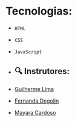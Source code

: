 # Tecnologias:

- ``HTML``
- ``CSS``
- ``JavaScript``

- ## :mag: Instrutores:
- [Guilherme Lima](https://www.linkedin.com/in/guilherme-lima-458925178/)
- [Fernanda Degolin](https://www.linkedin.com/in/fernandadegolin/)
- [Mayara Cardoso](https://www.linkedin.com/in/mayara-cardoso-556a45162/)
